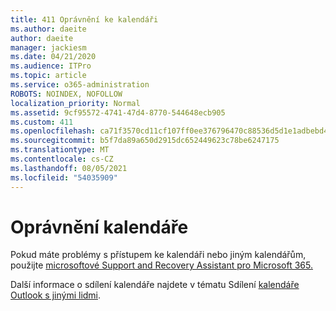 ```yaml
---
title: 411 Oprávnění ke kalendáři
ms.author: daeite
author: daeite
manager: jackiesm
ms.date: 04/21/2020
ms.audience: ITPro
ms.topic: article
ms.service: o365-administration
ROBOTS: NOINDEX, NOFOLLOW
localization_priority: Normal
ms.assetid: 9cf95572-4741-47d4-8770-544648ecb905
ms.custom: 411
ms.openlocfilehash: ca71f3570cd11cf107ff0ee376796470c88536d5d1e1adbebd4d816ea470d5f3
ms.sourcegitcommit: b5f7da89a650d2915dc652449623c78be6247175
ms.translationtype: MT
ms.contentlocale: cs-CZ
ms.lasthandoff: 08/05/2021
ms.locfileid: "54035909"
---
```

# <a name="calendar-permissions"></a>Oprávnění kalendáře

Pokud máte problémy s přístupem ke kalendáři nebo jiným kalendářům, použijte [microsoftové Support and Recovery Assistant pro Microsoft 365.](https://diagnostics.office.com/)
  
Další informace o sdílení kalendáře najdete v tématu Sdílení [kalendáře Outlook s jinými lidmi](https://support.office.com/article/353ed2c1-3ec5-449d-8c73-6931a0adab88.aspx).
  

